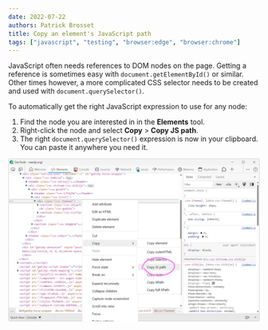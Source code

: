 ```yaml
---
date: 2022-07-22
authors: Patrick Brosset
title: Copy an element's JavaScript path
tags: ["javascript", "testing", "browser:edge", "browser:chrome"]
---
```

JavaScript often needs references to DOM nodes on the page. Getting a reference is sometimes easy with `document.getElementById()` or similar. Other times however, a more complicated CSS selector needs to be created and used with `document.querySelector()`.

To automatically get the right JavaScript expression to use for any node:

1. Find the node you are interested in in the **Elements** tool.
1. Right-click the node and select **Copy** > **Copy JS path**.
1. The right `document.querySelector()` expression is now in your clipboard. You can paste it anywhere you need it.

![Screenshot of the Elements tool in Edge showing the context menu on an element, with the Copy JS path option](/assets/img/copy-element-js-path.png)
